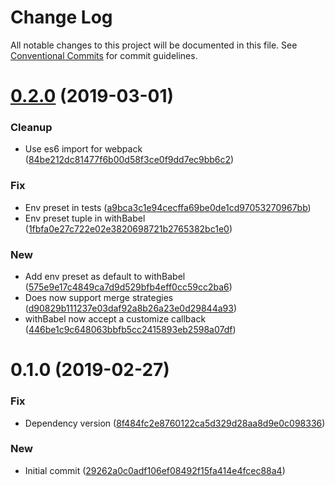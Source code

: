 # Change Log

All notable changes to this project will be documented in this file.
See [Conventional Commits](https://conventionalcommits.org) for commit guidelines.

# [0.2.0](https://github.com/tantumjs/tantum/compare/@tantum/babel@0.1.0...@tantum/babel@0.2.0) (2019-03-01)


### Cleanup

* Use es6 import for webpack ([84be212dc81477f6b00d58f3ce0f9dd7ec9bb6c2](https://github.com/tantumjs/tantum/commit/84be212dc81477f6b00d58f3ce0f9dd7ec9bb6c2))

### Fix

* Env preset in tests ([a9bca3c1e94cecffa69be0de1cd97053270967bb](https://github.com/tantumjs/tantum/commit/a9bca3c1e94cecffa69be0de1cd97053270967bb))
* Env preset tuple in withBabel ([1fbfa0e27c722e02e3820698721b2765382bc1e0](https://github.com/tantumjs/tantum/commit/1fbfa0e27c722e02e3820698721b2765382bc1e0))

### New

* Add env preset as default to withBabel ([575e9e17c4849ca7d9d529bfb4eff0cc59cc2ba6](https://github.com/tantumjs/tantum/commit/575e9e17c4849ca7d9d529bfb4eff0cc59cc2ba6))
* Does now support merge strategies ([d90829b111237e03daf92a8b26a23e0d29844a93](https://github.com/tantumjs/tantum/commit/d90829b111237e03daf92a8b26a23e0d29844a93))
* withBabel now accept a customize callback ([446be1c9c648063bbfb5cc2415893eb2598a07df](https://github.com/tantumjs/tantum/commit/446be1c9c648063bbfb5cc2415893eb2598a07df))





# 0.1.0 (2019-02-27)


### Fix

* Dependency version ([8f484fc2e8760122ca5d329d28aa8d9e0c098336](https://github.com/tantumjs/tantum/commit/8f484fc2e8760122ca5d329d28aa8d9e0c098336))

### New

* Initial commit ([29262a0c0adf106ef08492f15fa414e4fcec88a4](https://github.com/tantumjs/tantum/commit/29262a0c0adf106ef08492f15fa414e4fcec88a4))
